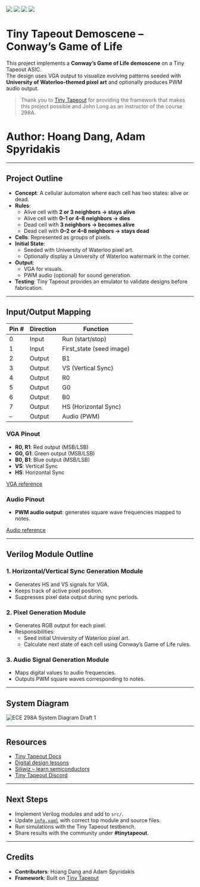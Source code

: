 ![](../../workflows/gds/badge.svg) ![](../../workflows/docs/badge.svg) ![](../../workflows/test/badge.svg) ![](../../workflows/fpga/badge.svg)

# Tiny Tapeout Demoscene – Conway’s Game of Life

This project implements a **Conway’s Game of Life demoscene** on a Tiny Tapeout ASIC.  
The design uses VGA output to visualize evolving patterns seeded with **University of Waterloo-themed pixel art** and optionally produces PWM audio output.  

>  Thank you to [Tiny Tapeout](https://tinytapeout.com) for providing the framework that makes this project possible and John Long as an instructor of the course 298A.

# Author: Hoang Dang, Adam Spyridakis
---

## Project Outline

- **Concept**: A cellular automaton where each cell has two states: alive or dead.  
- **Rules**:
  - Alive cell with **2 or 3 neighbors → stays alive**  
  - Alive cell with **0–1 or 4–8 neighbors → dies**  
  - Dead cell with **3 neighbors → becomes alive**  
  - Dead cell with **0–2 or 4–8 neighbors → stays dead**  
- **Cells**: Represented as groups of pixels.
- **Initial State**:  
  - Seeded with University of Waterloo pixel art.  
  - Optionally display a University of Waterloo watermark in the corner.
- **Output**:  
  - VGA for visuals.  
  - PWM audio (optional) for sound generation.  
- **Testing**: Tiny Tapeout provides an emulator to validate designs before fabrication.

---

## Input/Output Mapping

| Pin # | Direction | Function      |
|-------|-----------|---------------|
| 0     | Input     | Run (start/stop) |
| 1     | Input     | First_state (seed image) |
| 2     | Output    | B1 |
| 3     | Output    | VS (Vertical Sync) |
| 4     | Output    | R0 |
| 5     | Output    | G0 |
| 6     | Output    | B0 |
| 7     | Output    | HS (Horizontal Sync) |
| –     | Output    | Audio (PWM) |

### VGA Pinout
- **R0, R1**: Red output (MSB/LSB)  
- **G0, G1**: Green output (MSB/LSB)  
- **B0, B1**: Blue output (MSB/LSB)  
- **VS**: Vertical Sync  
- **HS**: Horizontal Sync  

[VGA reference](https://github.com/mole99/tiny-vga)

### Audio Pinout
- **PWM audio output**: generates square wave frequencies mapped to notes.  

[Audio reference](https://github.com/MichaelBell/tt-audio-pmod)

---

## Verilog Module Outline

### 1. Horizontal/Vertical Sync Generation Module
- Generates HS and VS signals for VGA.  
- Keeps track of active pixel position.  
- Suppresses pixel data output during sync periods.

### 2. Pixel Generation Module
- Generates RGB output for each pixel.  
- Responsibilities:
  - Seed initial University of Waterloo pixel art.  
  - Calculate next state of each cell using Conway’s Game of Life rules.

### 3. Audio Signal Generation Module
- Maps digital values to audio frequencies.  
- Outputs PWM square waves corresponding to notes.  

---

## System Diagram

![ECE 298A System Diagram Draft 1](https://github.com/user-attachments/assets/f6adea51-e030-44c0-975e-9038281023b4)


---

## Resources

- [Tiny Tapeout Docs](https://tinytapeout.com)  
- [Digital design lessons](https://tinytapeout.com/digital_design/)  
- [Siliwiz – learn semiconductors](https://tinytapeout.com/siliwiz/)  
- [Tiny Tapeout Discord](https://tinytapeout.com/discord)

---

## Next Steps

- Implement Verilog modules and add to `src/`.  
- Update [`info.yaml`](info.yaml) with correct top module and source files.  
- Run simulations with the Tiny Tapeout testbench.  
- Share results with the community under **#tinytapeout**.  

---

## Credits

- **Contributors**: Hoang Dang and Adam Spyridakis
- **Framework**: Built on [Tiny Tapeout](https://tinytapeout.com)  
